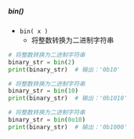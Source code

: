 ##### bin()
- `bin( x )`
	- 将整数转换为二进制字符串
```python
# 将整数转换为二进制字符串
binary_str = bin(2)
print(binary_str)  # 输出：'0b10'

# 将整数转换为二进制字符串
binary_str = bin(10)
print(binary_str)  # 输出：'0b1010'

# 将整数转换为二进制字符串
binary_str = bin(0o10)
print(binary_str)  # 输出：'0b1000'
```